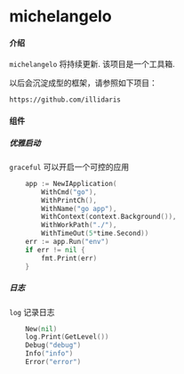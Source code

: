 # michelangelo

#### 介绍
`michelangelo` 将持续更新.
该项目是一个工具箱.

以后会沉淀成型的框架，请参照如下项目：
```
https://github.com/illidaris
```

#### 组件
##### 优雅启动
`graceful` 可以开启一个可控的应用
``` go
	app := NewIApplication(
		WithCmd("go"),
		WithPrintCh(),
		WithName("go app"),
		WithContext(context.Background()),
		WithWorkPath("./"),
		WithTimeOut(5*time.Second))
	err := app.Run("env")
	if err != nil {
		fmt.Print(err)
	}
```

##### 日志
`log` 记录日志
``` go
	New(nil)
	log.Print(GetLevel())
	Debug("debug")
	Info("info")
	Error("error")
```

